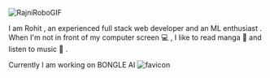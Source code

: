 
![RajniRoboGIF](https://github.com/Semicile17/Semicile17/assets/138305306/3824109a-0f4a-4549-835a-f078c28ea059)


I am Rohit , an experienced full stack web developer and an ML enthusiast . When I'm not in front of my computer screen 💻 , I like to read manga 💢 and listen to music 🎵 .

Currently I am working on BONGLE AI ![favicon](https://github.com/Semicile17/Semicile17/assets/138305306/12d3c589-ae9d-43c1-834d-5c95f6ded21c)
















